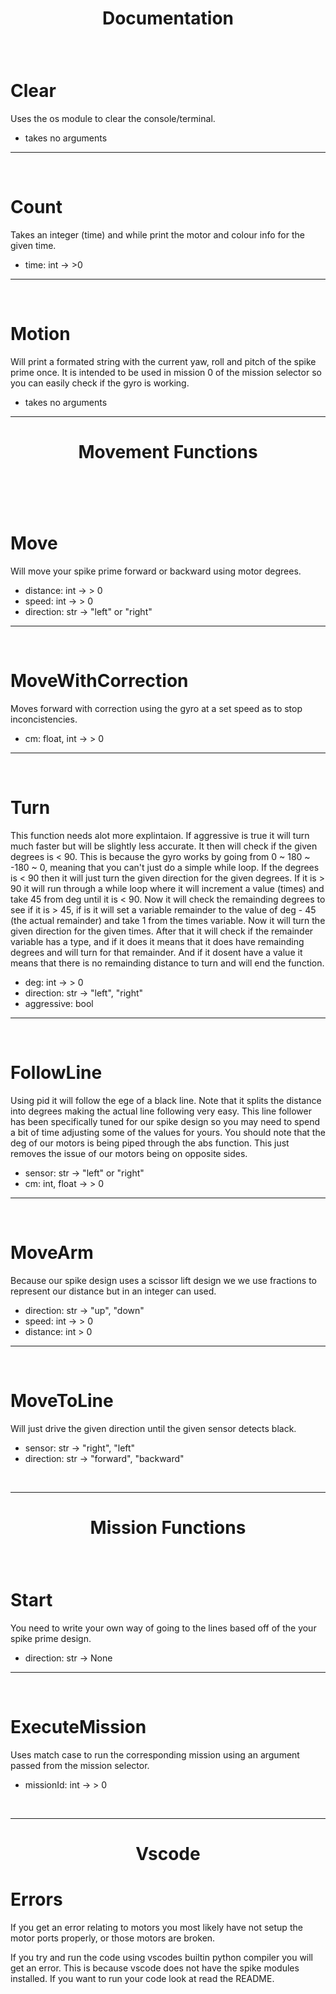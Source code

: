 
<h1 align="center">Documentation <h3>

<br>

# Clear
Uses the os module to clear the console/terminal.

- takes no arguments

---

<br>

# Count
Takes an integer (time) and while print the motor and colour info for the given time.

- time: int -> >0

---
<br>

# Motion
Will print a formated string with the current yaw, roll and pitch of the spike prime once. It is intended to be used in mission 0 of the mission selector so you can easily check if the gyro is working.

- takes no arguments

---

<h1 align="center">Movement Functions <h1>

<br>

# Move
Will move your spike prime forward or backward using motor degrees.

- distance: int -> > 0
- speed: int -> > 0
- direction: str -> "left" or "right"

---
<br>

# MoveWithCorrection
Moves forward with correction using the gyro at a set speed as to stop inconcistencies.

- cm: float, int -> > 0

---
<br>

# Turn
This function needs alot more explintaion. If aggressive is true it will turn much faster but will be slightly less accurate. It then will check if the given degrees is < 90. This is because the gyro works by going from 0 ~ 180 ~ -180 ~ 0, meaning that you can't just do a simple while loop. If the degrees is < 90 then it will just turn the given direction for the given degrees. If it is > 90 it will run through a while loop where it will increment a value (times) and take 45 from deg until it is < 90. Now it will check the remainding degrees to see if it is > 45, if is it will set a variable remainder to the value of deg - 45 (the actual remainder) and take 1 from the times variable. Now it will turn the given direction for the given times. After that it will check if the remainder variable has a type, and if it does it means that it does have remainding degrees and will turn for that remainder. And if it dosent have a value it means that there is no remainding distance to turn and will end the function.


- deg: int -> > 0
- direction: str -> "left", "right"
- aggressive: bool

---
<br>

# FollowLine
Using pid it will follow the ege of a black line. Note that it splits the distance into degrees making the actual line following very easy. This line follower has been specifically tuned for our spike design so you may need to spend a bit of time adjusting some of the values for yours. You should note that the deg of our motors is being piped through the abs function. This just removes the issue of our motors being on opposite sides.

- sensor: str -> "left" or "right"
- cm: int, float -> > 0
---
<br>

# MoveArm
Because our spike design uses a scissor lift design we we use fractions to represent our distance but in an integer can used.

- direction: str -> "up", "down"
- speed: int -> > 0
- distance: int > 0

---
<br>

# MoveToLine
Will just drive the given direction until the given sensor detects black.

- sensor: str -> "right", "left"
- direction: str -> "forward", "backward"

<br>

---
<h1 align="center">Mission Functions <h3>

<br>

# Start
You need to write your own way of going to the lines based off of the your spike prime design.

- direction: str -> None

---
<br>

# ExecuteMission
Uses match case to run the corresponding mission using an argument passed from the mission selector.

- missionId: int -> > 0

<br>

---

<h1 align="center">Vscode<h3>

# Errors

If you get an error relating to motors you most likely have not setup the motor ports properly, or those motors are broken. 

If you try and run the code using vscodes builtin python compiler you will get an error.
This is because vscode does not have the spike modules installed.
If you want to run your code look at read the README.
